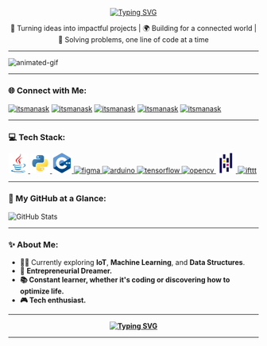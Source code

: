 <p align="center">
  <a href="https://git.io/typing-svg">
    <img src="https://readme-typing-svg.demolab.com?font=Roboto&weight=900&size=35&duration=2000&pause=1000&center=true&vCenter=true&width=435&lines=Hey+%F0%9F%91%8B%2C+I'm+Manas+Kulkarni" alt="Typing SVG">
  </a>
</p>

<p align="center">  
🌟 Turning ideas into impactful projects | 🌍 Building for a connected world | 🧠 Solving problems, one line of code at a time
</p>  

---

<img align="center" src="https://github.com/user-attachments/assets/d642af6b-efa7-4603-8523-14a40db86500" alt="animated-gif" style="display:block; margin:auto;" />

---

<h3 align="left">🌐 Connect with Me:</h3>

<p align="left">  
<a href="https://instagram.com/itsmanask" target="blank"><img align="center" src="https://raw.githubusercontent.com/rahuldkjain/github-profile-readme-generator/master/src/images/icons/Social/instagram.svg" alt="itsmanask" height="30" width="40" style="animation: bounce 2s infinite;" /></a>  
<a href="https://linkedin.com/in/itsmanask" target="blank"><img align="center" src="https://raw.githubusercontent.com/rahuldkjain/github-profile-readme-generator/master/src/images/icons/Social/linked-in-alt.svg" alt="itsmanask" height="30" width="40" style="animation: bounce 2s infinite;" /></a>  
<a href="https://twitter.com/itsmanask" target="blank"><img align="center" src="https://raw.githubusercontent.com/rahuldkjain/github-profile-readme-generator/master/src/images/icons/Social/twitter.svg" alt="itsmanask" height="30" width="40" style="animation: bounce 2s infinite;" /></a>  
<a href="https://fb.com/itsmanask" target="blank"><img align="center" src="https://raw.githubusercontent.com/rahuldkjain/github-profile-readme-generator/master/src/images/icons/Social/facebook.svg" alt="itsmanask" height="30" width="40" style="animation: bounce 2s infinite;" /></a>  
<a href="https://kaggle.com/itsmanask" target="blank"><img align="center" src="https://raw.githubusercontent.com/rahuldkjain/github-profile-readme-generator/master/src/images/icons/Social/kaggle.svg" alt="itsmanask" height="30" width="40" style="animation: bounce 2s infinite;" /></a>  
</p>  

---

<h3 align="left">💻 Tech Stack:</h3>  
<p align="left">  
<a href="https://www.java.com" target="_blank" rel="noreferrer">  
<img src="https://raw.githubusercontent.com/devicons/devicon/master/icons/java/java-original.svg" alt="java" width="40" height="40"/>  
</a>  
<a href="https://www.python.org" target="_blank" rel="noreferrer">  
<img src="https://raw.githubusercontent.com/devicons/devicon/master/icons/python/python-original.svg" alt="python" width="40" height="40"/>  
</a>  
<a href="https://www.w3schools.com/cpp/" target="_blank" rel="noreferrer">  
<img src="https://raw.githubusercontent.com/devicons/devicon/master/icons/cplusplus/cplusplus-original.svg" alt="cplusplus" width="40" height="40"/>  
</a>  
<a href="https://www.figma.com/" target="_blank" rel="noreferrer">  
<img src="https://www.vectorlogo.zone/logos/figma/figma-icon.svg" alt="figma" width="40" height="40"/>  
</a>  
<a href="https://www.arduino.cc/" target="_blank" rel="noreferrer">  
<img src="https://cdn.worldvectorlogo.com/logos/arduino-1.svg" alt="arduino" width="40" height="40"/>  
</a>  
<a href="https://www.tensorflow.org" target="_blank" rel="noreferrer">  
<img src="https://www.vectorlogo.zone/logos/tensorflow/tensorflow-icon.svg" alt="tensorflow" width="40" height="40"/>  
</a>  
<a href="https://opencv.org/" target="_blank" rel="noreferrer">  
<img src="https://www.vectorlogo.zone/logos/opencv/opencv-icon.svg" alt="opencv" width="40" height="40"/>  
</a>  
<a href="https://pandas.pydata.org/" target="_blank" rel="noreferrer">  
<img src="https://raw.githubusercontent.com/devicons/devicon/2ae2a900d2f041da66e950e4d48052658d850630/icons/pandas/pandas-original.svg" alt="pandas" width="40" height="40"/>  
</a>  
<a href="https://ifttt.com/" target="_blank" rel="noreferrer">  
<img src="https://www.vectorlogo.zone/logos/ifttt/ifttt-ar21.svg" alt="ifttt" width="40" height="40"/>  
</a>  
</p>  

---

<h3 align="left">🌟 My GitHub at a Glance:</h3>  
<p align="left">
  <img align="center" src="https://github-readme-stats.vercel.app/api/top-langs?username=itsmanask&show_icons=true&locale=en&layout=compact&theme=dark" alt="GitHub Stats" />
</p>  

---

<h3 align="left">✨ About Me:</h3>  
<ul>  
  <li>🧑‍💻 Currently exploring <b>IoT</b>, <b>Machine Learning</b>, and <b>Data Structures</b>.</li>  
  <li>🚀 <b>Entrepreneurial Dreamer.</li>  
  <li>📚 Constant learner, whether it's coding or discovering how to optimize life.</li>  
  <li>🎮 Tech enthusiast.</li>  
</ul>  

---


<p align="center">
  <a href="https://git.io/typing-svg">
    <img src="https://readme-typing-svg.demolab.com?font=Open+Sans&weight=900&size=16&duration=2000&pause=&color=DCCAF7&center=true&vCenter=true&multiline=true&width=435&lines=%F0%9F%92%A1+%22If+opportunity+doesn%E2%80%99t+knock%2C+build+a+door.+;And+maybe+code+the+lock+too!%22+%F0%9F%92%A1" alt="Typing SVG">
  </a>
</p>

---

